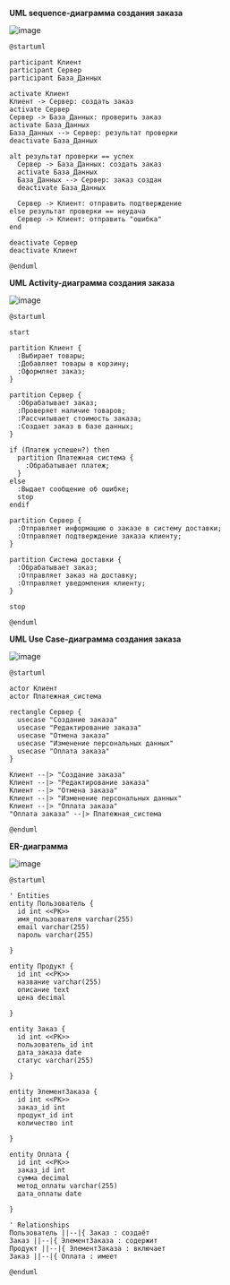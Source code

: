 **UML sequence-диаграмма создания заказа**

![image](https://github.com/cyberlizka/-/assets/164761247/04c50868-bc59-4f5c-80f8-1ae264b95426)
```
@startuml

participant Клиент
participant Сервер
participant База_Данных

activate Клиент
Клиент -> Сервер: создать заказ
activate Сервер
Сервер -> База_Данных: проверить заказ
activate База_Данных
База_Данных --> Сервер: результат проверки
deactivate База_Данных

alt результат проверки == успех
  Сервер -> База_Данных: создать заказ
  activate База_Данных
  База_Данных --> Сервер: заказ создан
  deactivate База_Данных

  Сервер -> Клиент: отправить подтверждение
else результат проверки == неудача
  Сервер -> Клиент: отправить "ошибка"
end

deactivate Сервер
deactivate Клиент

@enduml
```

**UML Activity-диаграмма создания заказа**

![image](https://github.com/cyberlizka/-/assets/164761247/39032759-b09b-49cc-9c80-9fa2c0f17a9a)
```
@startuml

start

partition Клиент {
  :Выбирает товары;
  :Добавляет товары в корзину;
  :Оформляет заказ;
}

partition Сервер {
  :Обрабатывает заказ;
  :Проверяет наличие товаров;
  :Рассчитывает стоимость заказа;
  :Создает заказ в базе данных;
}

if (Платеж успешен?) then
  partition Платежная система {
    :Обрабатывает платеж;
  }
else
  :Выдает сообщение об ошибке;
  stop
endif

partition Сервер {
  :Отправляет информацию о заказе в систему доставки;
  :Отправляет подтверждение заказа клиенту;
}

partition Система доставки {
  :Обрабатывает заказ;
  :Отправляет заказ на доставку;
  :Отправляет уведомления клиенту;
}

stop

@enduml
```

**UML Use Case-диаграмма создания заказа**

![image](https://github.com/cyberlizka/-/assets/164761247/d5043cd7-ea11-44ad-8617-68666490787f)
```
@startuml

actor Клиент
actor Платежная_система

rectangle Сервер {
  usecase "Создание заказа"
  usecase "Редактирование заказа"
  usecase "Отмена заказа"
  usecase "Изменение персональных данных"
  usecase "Оплата заказа"
}

Клиент --|> "Создание заказа"
Клиент --|> "Редактирование заказа"
Клиент --|> "Отмена заказа"
Клиент --|> "Изменение персональных данных"
Клиент --|> "Оплата заказа"
"Оплата заказа" --|> Платежная_система 

@enduml
```

**ER-диаграмма**

![image](https://github.com/cyberlizka/-/assets/164761247/8ebb6fd3-c678-426d-a2fa-1917ef1b3f7f)

```
@startuml

' Entities
entity Пользователь {
  id int <<PK>>
  имя_пользователя varchar(255)
  email varchar(255)
  пароль varchar(255)
 
}

entity Продукт {
  id int <<PK>>
  название varchar(255)
  описание text
  цена decimal
 
}

entity Заказ {
  id int <<PK>>
  пользователь_id int
  дата_заказа date
  статус varchar(255)
 
}

entity ЭлементЗаказа {
  id int <<PK>>
  заказ_id int
  продукт_id int
  количество int
 
}

entity Оплата {
  id int <<PK>>
  заказ_id int
  сумма decimal
  метод_оплаты varchar(255)
  дата_оплаты date
  
}

' Relationships
Пользователь ||--|{ Заказ : создаёт
Заказ ||--|{ ЭлементЗаказа : содержит
Продукт ||--|{ ЭлементЗаказа : включает
Заказ ||--|{ Оплата : имеет

@enduml

```
